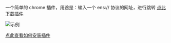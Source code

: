 一个简单的 chrome 插件，用途是：输入一个 ens:// 协议的网址，进行跳转 [点此下载插件](ensProtocol.crx)

![示例](img/pluginUsage.gif)

[点此查看如何安装插件](https://jingyan.baidu.com/article/e5c39bf5cc39cc39d76033cd.html)
